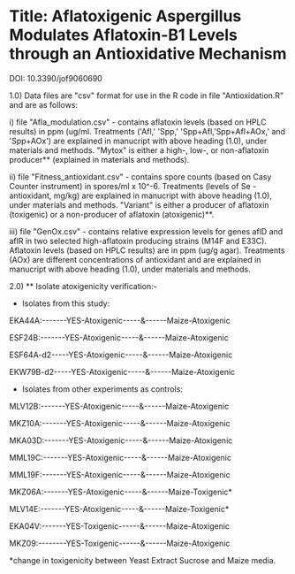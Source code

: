 # Title: Aflatoxigenic Aspergillus Modulates Aflatoxin-B1 Levels through an Antioxidative Mechanism

DOI: 10.3390/jof9060690


1.0) Data files are "csv" format for use in the R code in file "Antioxidation.R" and are as follows:

i) file "Afla_modulation.csv" - contains aflatoxin levels (based on HPLC results) in ppm (ug/ml. Treatments ('Afl,' 'Spp,' 'Spp+Afl,'Spp+Afl+AOx,' and 'Spp+AOx') are explained in manucript with above heading (1.0), under materials and methods. "Mytox" is either a high-, low-, or non-aflatoxin producer** (explained in materials and methods).

ii) file "Fitness_antioxidant.csv" - contains spore counts (based on Casy Counter instrument) in spores/ml x 10^-6. Treatments (levels of Se - antioxidant, mg/kg) are explained in manucript with above heading (1.0), under materials and methods. "Variant" is either a producer of aflatoxin (toxigenic) or a non-producer of aflatoxin (atoxigenic)**.

iii) file "GenOx.csv" - contains relative expression levels for genes aflD and aflR in two selected high-aflatoxin producing strains (M14F and E33C). Aflatoxin levels (based on HPLC results) are in ppm (ug/g agar). Treatments (AOx) are different concentrations of antioxidant and are explained in manucript with above heading (1.0), under materials and methods.

2.0)
** Isolate atoxigenicity verification:-
- Isolates from this study:
  
EKA44A:-------YES-Atoxigenic-----&------Maize-Atoxigenic

ESF24B:-------YES-Atoxigenic-----&------Maize-Atoxigenic

ESF64A-d2-----YES-Atoxigenic-----&------Maize-Atoxigenic

EKW79B-d2-----YES-Atoxigenic-----&------Maize-Atoxigenic

- Isolates from other experiments as controls:

MLV12B:-------YES-Atoxigenic-----&------Maize-Atoxigenic

MKZ10A:-------YES-Atoxigenic-----&------Maize-Atoxigenic

MKA03D:-------YES-Atoxigenic-----&------Maize-Atoxigenic

MML19C:-------YES-Atoxigenic-----&------Maize-Atoxigenic

MML19F:-------YES-Atoxigenic-----&------Maize-Atoxigenic

MKZ06A:-------YES-Atoxigenic-----&------Maize-Toxigenic*

MLV14E:-------YES-Atoxigenic-----&------Maize-Toxigenic*

EKA04V:-------YES-Toxigenic------&------Maize-Atoxigenic

MKZ09:--------YES-Toxigenic------&------Maize-Atoxigenic

*change in toxigenicity between Yeast Extract Sucrose and Maize media.
